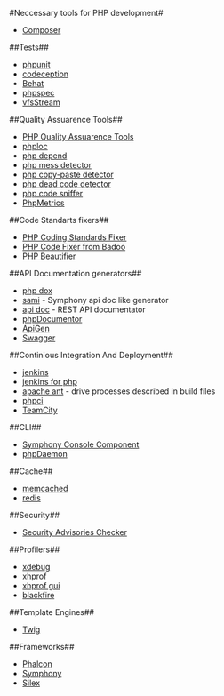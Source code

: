 #Neccessary tools for PHP development#

* [Composer](https://getcomposer.org/doc/00-intro.md)

##Tests##
* [phpunit](https://phpunit.de/index.html)
* [codeception](http://codeception.com/)
* [Behat](http://docs.behat.org/en/)
* [phpspec](http://www.phpspec.net/en/latest/)
* [vfsStream](http://vfs.bovigo.org/)

##Quality Assuarence Tools##

* [PHP Quality Assuarence Tools](http://phpqatools.org/)
* [phploc](https://github.com/sebastianbergmann/phploc)
* [php depend](http://pdepend.org/)
* [php mess detector](http://phpmd.org/)
* [php copy-paste detector](https://github.com/sebastianbergmann/phpcpd)
* [php dead code detector](https://github.com/sebastianbergmann/phpdcd)
* [php code sniffer](http://pear.php.net/package/PHP_CodeSniffer)
* [PhpMetrics](http://www.phpmetrics.org/)

##Code Standarts fixers##
* [PHP Coding Standards Fixer](http://cs.sensiolabs.org/)
* [PHP Code Fixer from Badoo](https://github.com/badoo/phpcf/)
* [PHP Beautifier](http://pear.php.net/package/PHP_Beautifier)

##API Documentation generators##
* [php dox](http://phpdox.de/index.html)
* [sami](https://github.com/FriendsOfPHP/Sami) - Symphony api doc like generator
* [api doc](http://apidocjs.com/) - REST API documentator
* [phpDocumentor](http://phpdoc.org/)
* [ApiGen](http://www.apigen.org/)
* [Swagger](http://swagger.io/)
 
##Continious Integration And Deployment##
* [jenkins](https://jenkins-ci.org/)
* [jenkins for php](http://jenkins-php.org/)
* [apache ant](http://ant.apache.org/) - drive processes described in build files
* [phpci](https://www.phptesting.org/)
* [TeamCity](https://www.jetbrains.com/teamcity/)

##CLI##
* [Symphony Console Component](http://www.phpmetrics.org/)
* [phpDaemon](http://daemon.io/)

##Cache##
* [memcached](http://memcached.org/)
* [redis](http://redis.io/)

##Security##
* [Security Advisories Checker](https://security.sensiolabs.org/)

##Profilers##
* [xdebug](http://xdebug.org/)
* [xhprof](http://www.php.net/manual/en/intro.xhprof.php)
* [xhprof gui](http://xhprof.io/)
* [blackfire](https://blackfire.io)

##Template Engines##
* [Twig](http://twig.sensiolabs.org/)

##Frameworks##
* [Phalcon]()
* [Symphony]()
* [Silex](http://silex.sensiolabs.org/)


